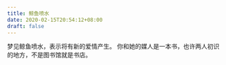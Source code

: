 ```yaml
---
title: 鲸鱼喷水
date: 2020-02-15T20:54:12+08:00
draft: false
---
```


梦见鲸鱼喷水，表示将有新的爱情产生。
你和她的媒人是一本书，也许两人初识的地方，不是图书馆就是书店。
